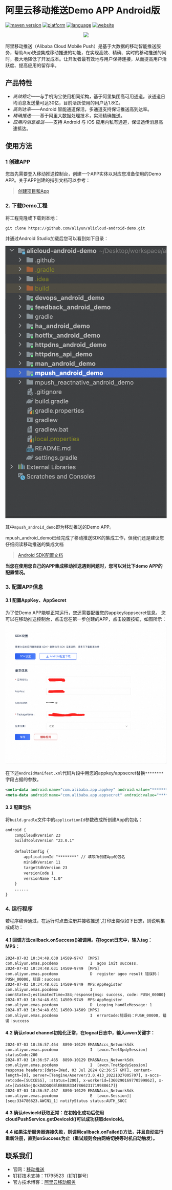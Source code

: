 # 阿里云移动推送Demo APP Android版
[![maven version](https://img.shields.io/badge/Maven-3.0.11-brightgreen.svg)](https://mhub.console.aliyun.com/#/download) [![platform](https://img.shields.io/badge/platform-android-lightgrey.svg)](https://developer.android.com/index.html) [![language](https://img.shields.io/badge/language-java-orange.svg)](http://www.oracle.com/technetwork/java/index.html) [![website](https://img.shields.io/badge/website-CloudPush-red.svg)](https://www.aliyun.com/product/cps)


<div align="center">
<img src="./assets/logo.png">
</div>

阿里移动推送（Alibaba Cloud Mobile Push）是基于大数据的移动智能推送服务，帮助App快速集成移动推送的功能，在实现高效、精确、实时的移动推送的同时，极大地降低了开发成本。让开发者最有效地与用户保持连接，从而提高用户活跃度、提高应用的留存率。

## 产品特性

-   *高效稳定*——与手机淘宝使用相同架构，基于阿里集团高可用通道。该通道日均消息发送量可达30亿，目前活跃使用的用户达1.8亿。
-   *高到达率*——Android 智能通道保活，多通道支持保证推送高到达率。
-   *精确推送*——基于阿里大数据处理技术，实现精确推送。
-   *应用内消息推送*——支持 Android 与 iOS 应用内私有通道，保证透传消息高速抵达。



## 使用方法

### 1 创建APP

您首先需要登入移动推送控制台，创建一个APP实体以对应您准备使用的Demo APP。关于APP创建的指引文档可以参考：

>[创建项目和App](https://help.aliyun.com/document_detail/436513.html?spm=a2c4g.434660.0.0.255d4289JUbMoM#section-8am-xwe-iqh)

### 2. 下载Demo工程

将工程克隆或下载到本地：

```shell
git clone https://github.com/aliyun/alicloud-android-demo.git
```

并通过Android Studio加载后您可以看到如下目录：

<div align="center">
<img src="./assets/project_struct.png">
</div>

其中`mpush_android_demo`即为移动推送的Demo APP。

mpush_android_demo已经完成了移动推送SDK的集成工作，但我们还是建议您仔细阅读移动推送的集成文档

>[Android SDK配置文档](https://help.aliyun.com/document_detail/51056.html)

**当您在使用您自己的APP集成移动推送遇到问题时，您可以对比下demo APP的配置情况。**

###  3. 配置APP信息

#### 3.1 配置AppKey、AppSecret

为了使Demo APP能够正常运行，您还需要配置您的appkey/appsecret信息。
您可以在移动推送控制台，点击您在第一步创建的APP，点击设置按钮，如图所示：

<div align="center">
<img src="./assets/appkey_location.png">
</div>

在下述`AndroidManifest.xml`代码片段中用您的appkey/appsecret替换`********`字段占据的参数。

```xml
<meta-data android:name="com.alibaba.app.appkey" android:value="********"/> <!-- 请填写你自己的- appKey -->
<meta-data android:name="com.alibaba.app.appsecret" android:value="********"/> <!-- 请填写你自己的appSecret -->
```



#### 3.2 配置包名

将`build.gradle`文件中的`applicationId`参数改成所创建App的包名：

```xml
android {
    compileSdkVersion 23
    buildToolsVersion "23.0.1"

    defaultConfig {
        applicationId "********" // 填写所创建App的包名
        minSdkVersion 11
        targetSdkVersion 23
        versionCode 1
        versionName "1.0"
    }
	......
}
```



### 4. 运行程序

若程序编译通过，在运行时点击注册并接收推送`,打印出类似如下日志，则说明集成成功：

#### 4.1 回调方法callback.onSuccess()被调用。在logcat日志中，输入tag：MPS：

```
2024-07-03 10:34:48.630 14509-9747  [MPS]                   com.aliyun.emas.pocdemo              I  agoo init success.
2024-07-03 10:34:48.631 14509-9749  [MPS]                   com.aliyun.emas.pocdemo              D  register agoo result 错误码：PUSH_00000, 错误：success
2024-07-03 10:34:48.631 14509-9749  MPS:AppRegister         com.aliyun.emas.pocdemo              I  connState=2;estimatedTime=384;response{msg: success, code: PUSH_00000}
2024-07-03 10:34:48.631 14509-9749  MPS:AppRegister         com.aliyun.emas.pocdemo              D  Looping handleMessage: 1
2024-07-03 10:34:48.631 14509-14509 [MPS]                   com.aliyun.emas.pocdemo              I  errorCode:错误码：PUSH_00000, 错误：success
```
#### 4.2 确认cloud channel初始化正常，在logcat日志中，输入awcn关键字：

```
2024-07-03 10:36:57.464  8890-10129 EMASNAccs_NetworkSdk    com.aliyun.emas.pocdemo              I  [awcn.TnetSpdySession]  statusCode:200
2024-07-03 10:36:57.465  8890-10129 EMASNAccs_NetworkSdk    com.aliyun.emas.pocdemo              I  [awcn.TnetSpdySession]  response headers:{date=[Wed, 03 Jul 2024 02:36:57 GMT], content-length=[0], server=[Tengine/Aserver/3.0.413_20221027005707], s-accs-retcode=[SUCCESS], :status=[200], x-workerid=[360290169770599862], x-at=[ZoS4k5ejQckDADGQGBlEBBUB3347866231719988617]}
2024-07-03 10:36:57.467  8890-10129 EMASNAccs_NetworkSdk    com.aliyun.emas.pocdemo              E  [awcn.Session]|[seq:334786623.AWCN1_1] notifyStatus status:AUTH_SUCC
```
#### 4.3 确认deviceId获取正常：在初始化成功后使用cloudPushService.getDeviceId()可以成功获取deviceId。

#### 4.4 如果注册服务器连接失败，则调用callback.onFailed()方法，并且自动进行重新注册，直到onSuccess为止（重试规则会由网络切换等时机自动触发）。




## 联系我们

-   官网：[移动推送](https://www.aliyun.com/product/cps)
-   钉钉技术支持：11795523（钉钉群号）
-   官方技术博客：[阿里云移动服务](https://yq.aliyun.com/teams/32)